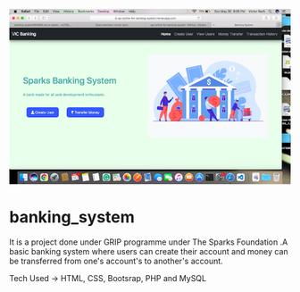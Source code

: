 
![](https://github.com/vic778/banking-system/blob/master/imgs/screenshot.png)
# banking_system
It is a project done under GRIP programme under The Sparks Foundation .A basic banking system where users can create their account and money can be transferred from one's account's to another's account.

Tech Used -> HTML, CSS, Bootsrap, PHP and MySQL
